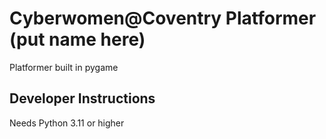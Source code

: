 # Cyberwomen@Coventry Platformer (put name here)

Platformer built in pygame

## Developer Instructions

Needs Python 3.11 or higher
